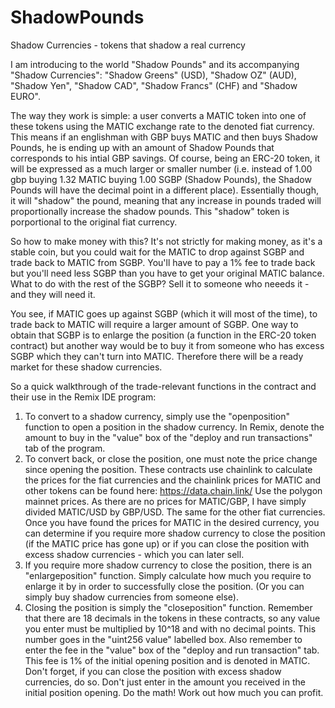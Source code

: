 # ShadowPounds
Shadow Currencies - tokens that shadow a real currency

I am introducing to the world "Shadow Pounds" and its accompanying "Shadow Currencies": "Shadow Greens" (USD), "Shadow OZ" (AUD), "Shadow Yen", "Shadow CAD", "Shadow Francs" (CHF) and "Shadow EURO".

The way they work is simple: a user converts a MATIC token into one of these tokens using the MATIC exchange rate to the denoted fiat currency. This means if an englishman with GBP buys MATIC and then buys Shadow Pounds, he is ending up with an amount of Shadow Pounds that corresponds to his intial GBP savings. Of course, being an ERC-20 token, it will be expressed as a much larger or smaller number (i.e. instead of 1.00 gbp buying 1.32 MATIC buying 1.00 SGBP (Shadow Pounds), the Shadow Pounds will have the decimal point in a different place). Essentially though, it will "shadow" the pound, meaning that any increase in pounds traded will proportionally increase the shadow pounds. This "shadow" token is porportional to the original fiat currency.

So how to make money with this? It's not strictly for making money, as it's a stable coin, but you could wait for the MATIC to drop against SGBP and trade back to MATIC from SGBP. You'll have to pay a 1% fee to trade back but you'll need less SGBP than you have to get your original MATIC balance. What to do with the rest of the SGBP? Sell it to someone who neeeds it - and they will need it.

You see, if MATIC goes up against SGBP (which it will most of the time), to trade back to MATIC will require a larger amount of SGBP. One way to obtain that SGBP is to enlarge the position (a function in the ERC-20 token contract) but another way would be to buy it from someone who has excess SGBP which they can't turn into MATIC. Therefore there will be a ready market for these shadow currencies.

So a quick walkthrough of the trade-relevant functions in the contract and their use in the Remix IDE program:

1) To convert to a shadow currency, simply use the "openposition" function to open a position in the shadow currency. In Remix, denote the amount to buy in the "value" box of the "deploy and run transactions" tab of the program.
2) To convert back, or close the position, one must note the price change since opening the position. These contracts use chainlink to calculate the prices for the fiat currencies and the chainlink prices for MATIC and other tokens can be found here: https://data.chain.link/ Use the polygon mainnet prices. As there are no prices for MATIC/GBP, I have simply divided MATIC/USD by GBP/USD. The same for the other fiat currencies. Once you have found the prices for MATIC in the desired currency, you can determine if you require more shadow currency to close the position (if the MATIC price has gone up) or if you can close the position with excess shadow currencies - which you can later sell.
3) If you require more shadow currency to close the position, there is an "enlargeposition" function. Simply calculate how much you require to enlarge it by in order to successfully close the position. (Or you can simply buy shadow currencies from someone else).
4) Closing the position is simply the "closeposition" function. Remember that there are 18 decimals in the tokens in these contracts, so any value you enter must be multiplied by 10^18 and with no decimal points. This number goes in the "uint256 value" labelled box. Also remember to enter the fee in the "value" box of the "deploy and run transaction" tab. This fee is 1% of the initial opening position and is denoted in MATIC. Don't forget, if you can close the position with excess shadow currencies, do so. Don't just enter in the amount you received in the initial position opening. Do the math! Work out how much you can profit.
